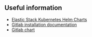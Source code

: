 ## Useful information

- [Elastic Stack Kubernetes Helm Charts](https://github.com/elastic/helm-charts)
- [Gitlab installation documentation](https://docs.gitlab.com/charts/installation/)
- [Gitlab chart](https://gitlab.com/gitlab-org/charts/gitlab)